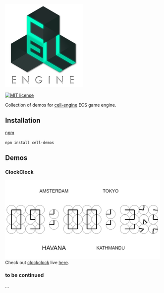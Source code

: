 <img src="https://github.com/unnoon/cell-demos/raw/master/rsc/img/CELL-ENGINE.png" width="250" height="267" />

[![MIT license](http://img.shields.io/badge/license-MIT-brightgreen.svg)](http://opensource.org/licenses/MIT)

Collection of demos for [cell-engine](https://github.com/unnoon/cell-engine) ECS game engine. 

## Installation

[npm](https://www.npmjs.com)

`npm install cell-demos`

## Demos

### ClockClock

[<img src="https://github.com/unnoon/cell-demos/raw/master/demos/clockclock/rsc/img/clockclock.jpg" width="500" height="252" />](demos/clockclock)
Check out [clockclock](http://grogger.io/portfolio/clockclock/) live [here](http://grogger.io/portfolio/clockclock/).
### to be continued

...

